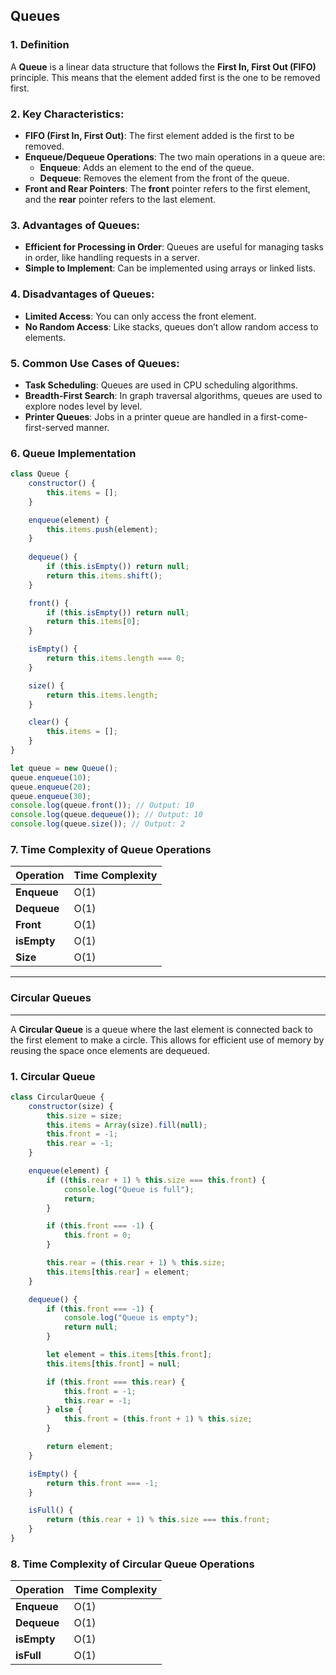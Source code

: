 
## Queues

### 1. **Definition**
A **Queue** is a linear data structure that follows the **First In, First Out (FIFO)** principle. This means that the element added first is the one to be removed first.

### 2. **Key Characteristics:**
- **FIFO (First In, First Out)**: The first element added is the first to be removed.
- **Enqueue/Dequeue Operations**: The two main operations in a queue are:
  - **Enqueue**: Adds an element to the end of the queue.
  - **Dequeue**: Removes the element from the front of the queue.
- **Front and Rear Pointers**: The **front** pointer refers to the first element, and the **rear** pointer refers to the last element.

### 3. **Advantages of Queues:**
- **Efficient for Processing in Order**: Queues are useful for managing tasks in order, like handling requests in a server.
- **Simple to Implement**: Can be implemented using arrays or linked lists.

### 4. **Disadvantages of Queues:**
- **Limited Access**: You can only access the front element.
- **No Random Access**: Like stacks, queues don’t allow random access to elements.

### 5. **Common Use Cases of Queues:**
- **Task Scheduling**: Queues are used in CPU scheduling algorithms.
- **Breadth-First Search**: In graph traversal algorithms, queues are used to explore nodes level by level.
- **Printer Queues**: Jobs in a printer queue are handled in a first-come-first-served manner.

### 6. **Queue Implementation**

```javascript
class Queue {
    constructor() {
        this.items = [];
    }

    enqueue(element) {
        this.items.push(element);
    }
    
    dequeue() {
        if (this.isEmpty()) return null;
        return this.items.shift();
    }

    front() {
        if (this.isEmpty()) return null;
        return this.items[0];
    }

    isEmpty() {
        return this.items.length === 0;
    }

    size() {
        return this.items.length;
    }

    clear() {
        this.items = [];
    }
}

let queue = new Queue();
queue.enqueue(10);
queue.enqueue(20);
queue.enqueue(30);
console.log(queue.front()); // Output: 10
console.log(queue.dequeue()); // Output: 10
console.log(queue.size()); // Output: 2
```

### 7. **Time Complexity of Queue Operations**

| Operation  | Time Complexity |
|------------|-----------------|
| **Enqueue**| O(1)            |
| **Dequeue**| O(1)            |
| **Front**  | O(1)            |
| **isEmpty**| O(1)            |
| **Size**   | O(1)            |

---

### Circular Queues

---

A **Circular Queue** is a queue where the last element is connected back to the first element to make a circle. This allows for efficient use of memory by reusing the space once elements are dequeued.

### 1. **Circular Queue**

```javascript
class CircularQueue {
    constructor(size) {
        this.size = size;
        this.items = Array(size).fill(null);
        this.front = -1;
        this.rear = -1;
    }

    enqueue(element) {
        if ((this.rear + 1) % this.size === this.front) {
            console.log("Queue is full");
            return;
        }

        if (this.front === -1) {
            this.front = 0;
        }

        this.rear = (this.rear + 1) % this.size;
        this.items[this.rear] = element;
    }

    dequeue() {
        if (this.front === -1) {
            console.log("Queue is empty");
            return null;
        }

        let element = this.items[this.front];
        this.items[this.front] = null;

        if (this.front === this.rear) {
            this.front = -1;
            this.rear = -1;
        } else {
            this.front = (this.front + 1) % this.size;
        }

        return element;
    }

    isEmpty() {
        return this.front === -1;
    }

    isFull() {
        return (this.rear + 1) % this.size === this.front;
    }
}
```

### 8. **Time Complexity of Circular Queue Operations**

| Operation  | Time Complexity |
|------------|-----------------|
| **Enqueue**| O(1)            |
| **Dequeue**| O(1)            |
| **isEmpty**| O(1)            |
| **isFull** | O(1)            |
